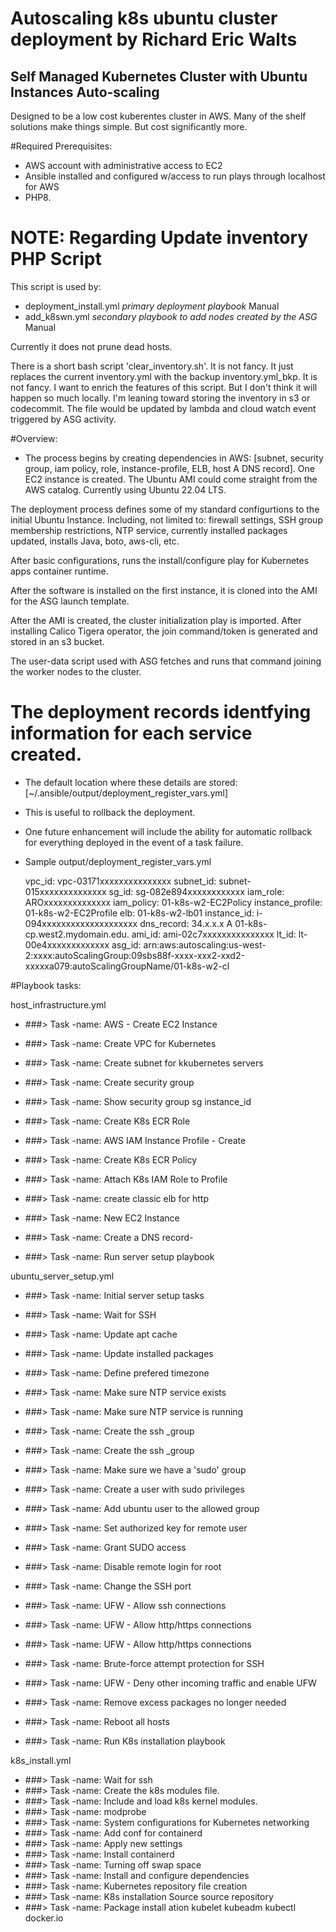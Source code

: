# Autoscaling k8s ubuntu cluster deployment by Richard Eric Walts


Self Managed Kubernetes Cluster with Ubuntu Instances Auto-scaling
---
Designed to be a low cost kuberentes cluster in AWS.
Many of the shelf solutions make things simple. But cost significantly more.

#Required Prerequisites:
 - AWS account with administrative access to EC2
 - Ansible installed and configured w/access to run plays through localhost for AWS
 - PHP8.

# NOTE: Regarding Update inventory PHP Script

This script is used by: 
 - deployment_install.yml 	_primary deployment playbook_ Manual
 - add_k8swn.yml 		_secondary playbook to add nodes created by the ASG_ Manual

 Currently it does not prune dead hosts.

 There is a short bash script 'clear_inventory.sh'.  It is not fancy. It just replaces the current inventory.yml with the backup inventory.yml_bkp. It is not fancy.
 I want to enrich the features of this script. But I don't think it will happen so much locally. I'm leaning toward storing the inventory in s3 or codecommit. The file would be updated by lambda and cloud watch event triggered by ASG activity.

#Overview:
- The process begins by creating dependencies in AWS: 
  [subnet, security group, iam policy, role, instance-profile, ELB, host A DNS record].
 One EC2 instance is created. The Ubuntu AMI could come straight from the AWS catalog.
  Currently using Ubuntu 22.04 LTS. 
 
 The deployment process defines some of my standard configurtions to the initial Ubuntu Instance. 
 Including, not limited to: firewall settings, SSH group membership restrictions, NTP service, currently installed packages updated, installs Java, boto, aws-cli, etc.

 After basic configurations, runs the install/configure play for Kubernetes apps container runtime.

 After the software is installed on the first instance, it is cloned into the AMI for the ASG launch template.

 After the AMI is created, the cluster initialization play is imported. After installing Calico Tigera operator, the join command/token is generated and stored in an s3 bucket.  

 The user-data script used with ASG fetches and runs that command joining the worker nodes to the cluster.
 
# The deployment records identfying information for each service created.
 -  The default location where these details are stored: [~/.ansible/output/deployment_register_vars.yml]
 -  This is useful to rollback the deployment.
 -  One future enhancement will include the ability for automatic rollback for everything deployed in the event of a task failure.

 - Sample output/deployment_register_vars.yml

      vpc_id: vpc-03171xxxxxxxxxxxxxxx
      subnet_id: subnet-015xxxxxxxxxxxxxx
      sg_id: sg-082e894xxxxxxxxxxxx
      iam_role: AROxxxxxxxxxxxxxx
      iam_policy: 01-k8s-w2-EC2Policy
      instance_profile: 01-k8s-w2-EC2Profile
      elb: 01-k8s-w2-lb01
      instance_id: i-094xxxxxxxxxxxxxxxxxxxx
      dns_record: 34.x.x.x A 01-k8s-cp.west2.mydomain.edu.
      ami_id: ami-02c7xxxxxxxxxxxxxxx
      lt_id: lt-00e4xxxxxxxxxxxxx
      asg_id: arn:aws:autoscaling:us-west-2:xxxx:autoScalingGroup:09sbs88f-xxxx-xxx2-xxd2-xxxxxa079:autoScalingGroupName/01-k8s-w2-cl
 



#Playbook tasks:

host_infrastructure.yml
- ###> Task -name: AWS - Create EC2 Instance
- ###> Task -name: Create VPC for Kubernetes 
- ###> Task -name: Create subnet for kkubernetes servers
- ###> Task -name: Create security group
- ###> Task -name: Show security group sg instance_id
- ###> Task -name: Create K8s ECR Role
- ###> Task -name: AWS IAM Instance Profile - Create
- ###> Task -name: Create K8s ECR Policy
- ###> Task -name: Attach K8s IAM Role to Profile
- ###> Task -name: create classic elb for http
- ###> Task -name: New EC2 Instance
- ###> Task -name: Create a DNS record-

- ###> Task -name: Run server setup playbook

ubuntu_server_setup.yml
 - ###> Task -name: Initial server setup tasks
 - ###> Task -name: Wait for SSH
 - ###> Task -name: Update apt cache
 - ###> Task -name: Update installed packages
 - ###> Task -name: Define prefered timezone
 - ###> Task -name: Make sure NTP service exists
 - ###> Task -name: Make sure NTP service is running
 - ###> Task -name: Create the ssh _group
 - ###> Task -name: Create the ssh _group
 - ###> Task -name: Make sure we have a 'sudo' group
 - ###> Task -name: Create a user with sudo privileges
 - ###> Task -name: Add ubuntu user to the allowed group
 - ###> Task -name: Set authorized key for remote user
 - ###> Task -name: Grant SUDO access
 - ###> Task -name: Disable remote login for root
 - ###> Task -name: Change the SSH port
 - ###> Task -name: UFW - Allow ssh connections
 - ###> Task -name: UFW - Allow http/https connections
 - ###> Task -name: UFW - Allow http/https connections
 - ###> Task -name: Brute-force attempt protection for SSH
 - ###> Task -name: UFW - Deny other incoming traffic and enable UFW
 - ###> Task -name: Remove excess packages no longer needed
 - ###> Task -name: Reboot all hosts

- ###> Task -name: Run K8s installation playbook

k8s_install.yml
 - ###> Task -name: Wait for ssh
 - ###> Task -name: Create the k8s modules file.
 - ###> Task -name: Include and load k8s kernel modules.
 - ###> Task -name: modprobe
 - ###> Task -name: System configurations for Kubernetes networking
 - ###> Task -name: Add conf for containerd
 - ###> Task -name: Apply new settings
 - ###> Task -name: Install containerd
 - ###> Task -name: Turning off swap space
 - ###> Task -name: Install and configure dependencies
 - ###> Task -name: Kubernetes repository file creation
 - ###> Task -name: K8s installation Source source repository
 - ###> Task -name: Package install ation kubelet kubeadm kubectl docker.io


